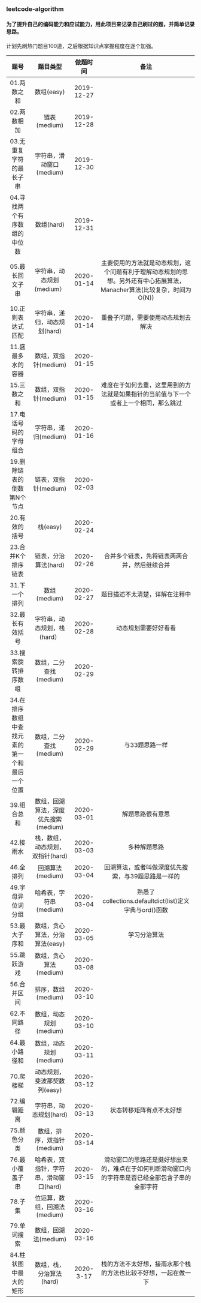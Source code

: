 ### leetcode-algorithm 

#### 为了提升自己的编码能力和应试能力，用此项目来记录自己刷过的题，并简单记录思路。  
计划先刷热门题目100道，之后根据知识点掌握程度在逐个加强。

|   题号   |  题目类型  |  做题时间  | 备注 |
|  :----: |   :----:  |  :----:   |:----:|
| 01.两数之和  | 数组(easy) | 2019-12-27  ||
| 02.两数相加  | 链表(medium) | 2019-12-28  ||
| 03.无重复字符的最长子串 | 字符串，滑动窗口(medium)|2019-12-30||
|04.寻找两个有序数组的中位数|数组(hard)|2019-12-31||
|05.最长回文子串|字符串，动态规划(medium）|2020-01-14|主要使用的方法就是动态规划，这个问题有利于理解动态规划的思想。另外还有中心拓展算法，Manacher算法(比较复杂，时间为O(N))|
|10.正则表达式匹配|字符串，递归，动态规划(hard)|2020-01-14|重叠子问题，需要使用动态规划去解决|
|11.盛最多水的容器|数组，双指针(medium)|2020-01-15||
|15.三数之和|数组，双指针(medium)|2020-01-15|难度在于如何去重，这里用到的方法就是如果指针的当前值与下一个或者上一个相同，那么跳过|
|17.电话号码的字母组合|字符串，递归(medium)|2020-01-16||
|19.删除链表的倒数第N个节点|链表，双指针(medium)|2020-02-03||
|20.有效的括号|栈(easy)|2020-02-24||
|23.合并K个排序链表|链表，分治算法(hard)|2020-02-26|合并多个链表，先将链表两两合并，然后继续合并|
|31.下一个排列|数组(medium)|2020-02-27|题目描述不太清楚，详解在注释中|
|32.最长有效括号|字符串，动态规划，栈(hard）|2020-02-28|动态规划需要好好看看|
|33.搜索旋转排序数组|数组，二分查找(medium)|2020-02-29||
|34.在排序数组中查找元素的第一个和最后一个位置|数组，二分查找(medium)|2020-02-29|与33题思路一样|
|39.组合总和|数组，回溯算法，深度优先搜索(medium)|2020-03-01|解题思路很有意思|
|42.接雨水|栈，数组，动态规划，双指针(hard)|2020-03-03|多种解题思路|
|46.全排列|回溯算法(medium)|2020-03-04|回溯算法，或者叫做深度优先搜索，与39题思路是一样的|
|49.字母异位词分组|哈希表，字符串(medium)|2020-03-04|熟悉了collections.defaultdict(list)定义字典与ord()函数|
|53.最大子序和|数组，贪心算法，分治算法(easy)|2020-03-05|学习分治算法|
|55.跳跃游戏|数组，贪心算法(medium)|2020-03-08||
|56.合并区间|排序，数组(medium)|2020-03-10||
|62.不同路径|数组，动态规划(medium)|2020-03-10||
|64.最小路径和|数组，动态规划(medium)|2020-03-11||
|70.爬楼梯|动态规划，斐波那契数列(easy)|2020-03-12||
|72.编辑距离|字符串，动态规划(hard)|2020-03-13|状态转移矩阵有点不太好想|
|75.颜色分类|数组，排序，双指针(medium)|2020-03-14||
|76.最小覆盖子串|哈希表，双指针，字符串，滑动窗口(hard)|2020-03-15|滑动窗口的思路还是挺好想出来的，难点在于如何判断滑动窗口内的字符串是否已经全部包含子串的全部字符|
|78.子集|位运算，数组，回溯法(medium)|2020-03-16||
|79.单词搜索|数组，回溯法(medium)|2020-03-16||
|84.柱状图中最大的矩形|数组，栈，分治算法(hard)|2020-3-17|栈的方法不太好想，接雨水那个栈的方法也比较不好想，一起在做一下|